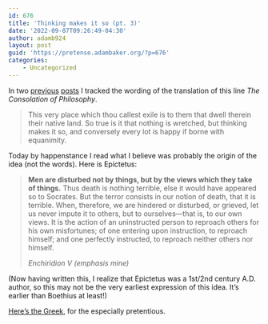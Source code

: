 ```yaml
---
id: 676
title: 'Thinking makes it so (pt. 3)'
date: '2022-09-07T09:26:49-04:30'
author: adamb924
layout: post
guid: 'https://pretense.adambaker.org/?p=676'
categories:
    - Uncategorized
---
```


In two [previous](https://pretense.adambaker.org/?p=633) [posts](https://pretense.adambaker.org/?p=665) I tracked the wording of the translation of this line *The Consolation of Philosophy*.

> This very place which thou callest exile is to them that dwell therein their native land. So true is it that nothing is wretched, but thinking makes it so, and conversely every lot is happy if borne with equanimity.

Today by happenstance I read what I believe was probably the origin of the idea (not the words). Here is Epictetus:

> **Men are disturbed not by things, but by the views which they take of things.** Thus death is nothing terrible, else it would have appeared so to Socrates. But the terror consists in our notion of death, that it is terrible. When, therefore, we are hindered or disturbed, or grieved, let us never impute it to others, but to ourselves—that is, to our own views. It is the action of an uninstructed person to reproach others for his own misfortunes; of one entering upon instruction, to reproach himself; and one perfectly instructed, to reproach neither others nor himself.
> 
> <cite>Enchiridion V (emphasis mine)</cite>

(Now having written this, I realize that Epictetus was a 1st/2nd century A.D. author, so this may not be the very earliest expression of this idea. It’s earlier than Boethius at least!)

[Here’s the Greek](https://www.perseus.tufts.edu/hopper/text?doc=Perseus%3Atext%3A1999.01.0235%3Atext%3Denc%3Achapter%3D5), for the especially pretentious.